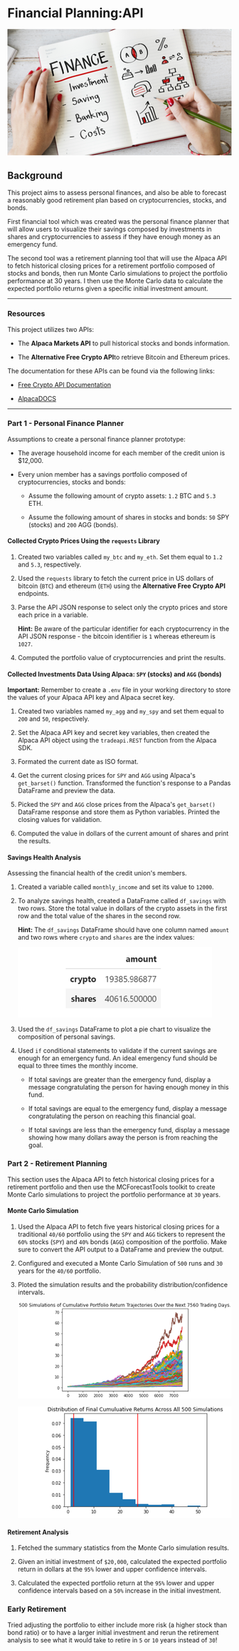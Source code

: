 # Financial Planning:API

![Financial Planner](Images/financial-planner.png)

## Background

This project aims to assess personal finances, and also be able to forecast a reasonably good retirement plan based on cryptocurrencies, stocks, and bonds.

First financial tool which was created was the personal finance planner that will allow users to visualize their savings composed by investments in shares and cryptocurrencies to assess if they have enough money as an emergency fund.

The second tool was a retirement planning tool that will use the Alpaca API to fetch historical closing prices for a retirement portfolio composed of stocks and bonds, then run Monte Carlo simulations to project the portfolio performance at 30 years. I then use the Monte Carlo data to calculate the expected portfolio returns given a specific initial investment amount.

---

### Resources

This project utilizes two APIs:

* The **Alpaca Markets API** to pull historical stocks and bonds information.  
    
* The **Alternative Free Crypto API**to retrieve Bitcoin and Ethereum prices.

The documentation for these APIs can be found via the following links:

* [Free Crypto API Documentation](https://alternative.me/crypto/api/)

* [AlpacaDOCS](https://alpaca.markets/docs/)
---

### Part 1 - Personal Finance Planner

Assumptions to create a personal finance planner prototype:

* The average household income for each member of the credit union is $12,000.

* Every union member has a savings portfolio composed of cryptocurrencies, stocks and bonds:

    * Assume the following amount of crypto assets: `1.2` BTC and `5.3` ETH.

    * Assume the following amount of shares in stocks and bonds: `50` SPY (stocks) and `200` AGG (bonds).

#### Collected Crypto Prices Using the `requests` Library

1. Created two variables called `my_btc` and `my_eth`. Set them equal to `1.2` and `5.3`, respectively.

2. Used the `requests` library to fetch the current price in US dollars of bitcoin (`BTC`) and ethereum (`ETH`) using the **Alternative Free Crypto API** endpoints.

3. Parse the API JSON response to select only the crypto prices and store each price in a variable.

    **Hint:** Be aware of the particular identifier for each cryptocurrency in the API JSON response - the bitcoin identifier is `1` whereas ethereum is `1027`.

4. Computed the portfolio value of cryptocurrencies and print the results.

#### Collected Investments Data Using Alpaca: `SPY` (stocks) and `AGG` (bonds)

**Important:** Remember to create a `.env` file in your working directory to store the values of your Alpaca API key and Alpaca secret key.

1. Created two variables named `my_agg` and `my_spy` and set them equal to `200` and `50`, respectively.

2. Set the Alpaca API key and secret key variables, then created the Alpaca API object using the `tradeapi.REST` function from the Alpaca SDK.

3. Formated the current date as ISO format.

4. Get the current closing prices for `SPY` and `AGG` using Alpaca's `get_barset()` function. Transformed the function's response to a Pandas DataFrame and preview the data.

5. Picked the `SPY` and `AGG` close prices from the Alpaca's `get_barset()` DataFrame response and store them as Python variables. Printed the closing values for validation.

6. Computed the value in dollars of the current amount of shares and print the results.

#### Savings Health Analysis

Assessing the financial health of the credit union's members.

1. Created a variable called `monthly_income` and set its value to `12000`.

2. To analyze savings health, created a DataFrame called `df_savings` with two rows. Store the total value in dollars of the crypto assets in the first row and the total value of the shares in the second row.

    **Hint:** The `df_savings` DataFrame should have one column named `amount` and two rows where `crypto` and `shares` are the index values: 
    
    ![df_savings](Images/df_savings.png)

3. Used the `df_savings` DataFrame to plot a pie chart to visualize the composition of personal savings.

4. Used `if` conditional statements to validate if the current savings are enough for an emergency fund. An ideal emergency fund should be equal to three times the monthly income.

    * If total savings are greater than the emergency fund, display a message congratulating the person for having enough money in this fund.

    * If total savings are equal to the emergency fund, display a message congratulating the person on reaching this financial goal.

    * If total savings are less than the emergency fund, display a message showing how many dollars away the person is from reaching the goal.

### Part 2 - Retirement Planning

This section uses the Alpaca API to fetch historical closing prices for a retirement portfolio and then use the MCForecastTools toolkit to create Monte Carlo simulations to project the portfolio performance at `30` years. 

#### Monte Carlo Simulation

1. Used the Alpaca API to fetch five years historical closing prices for a traditional `40/60` portfolio using the `SPY` and `AGG` tickers to represent the `60%` stocks (`SPY`) and `40%` bonds (`AGG`) composition of the portfolio. Make sure to convert the API output to a DataFrame and preview the output.

2. Configured and executed a Monte Carlo Simulation of `500` runs and `30` years for the `40/60` portfolio.

3. Ploted the simulation results and the probability distribution/confidence intervals.

    ![monte carlo](Images/monte-carlo.png)
        
    ![histogram](Images/histogram.png)

#### Retirement Analysis

1. Fetched the summary statistics from the Monte Carlo simulation results.

1. Given an initial investment of `$20,000`, calculated the expected portfolio return in dollars at the `95%` lower and upper confidence intervals.

2. Calculated the expected portfolio return at the `95%` lower and upper confidence intervals based on a `50%` increase in the initial investment.

### Early Retirement

Tried adjusting the portfolio to either include more risk (a higher stock than bond ratio) or to have a larger initial investment and rerun the retirement analysis to see what it would take to retire in `5` or `10` years instead of `30`!
